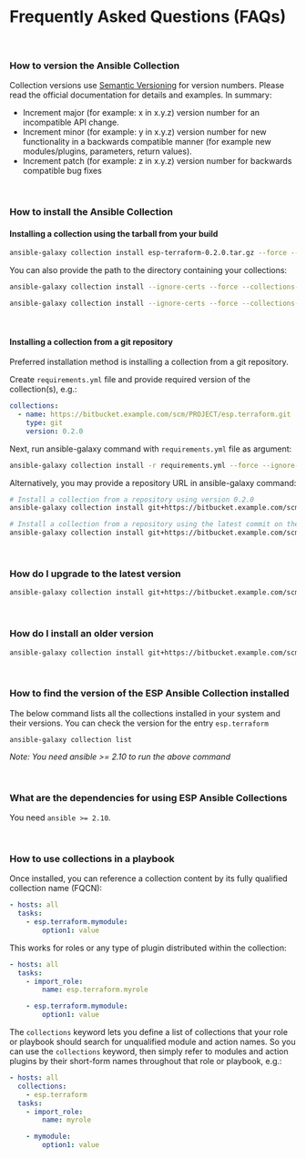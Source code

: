 # Frequently Asked Questions (FAQs)

<br>

### How to version the Ansible Collection

Collection versions use [Semantic Versioning](https://semver.org/) for version numbers. Please read the official documentation for details and examples. In summary:

* Increment major (for example: x in x.y.z) version number for an incompatible API change.
* Increment minor (for example: y in x.y.z) version number for new functionality in a backwards compatible manner (for example new modules/plugins, parameters, return values).
* Increment patch (for example: z in x.y.z) version number for backwards compatible bug fixes

<br>

### How to install the Ansible Collection


#### Installing a collection using the tarball from your build

```bash
ansible-galaxy collection install esp-terraform-0.2.0.tar.gz --force --ignore-certs
```

You can also provide the path to the directory containing your collections:

```bash
ansible-galaxy collection install --ignore-certs --force --collections-path ./ansible_project/collections/ esp-terraform-0.2.0.tar.gz
```

```bash
ansible-galaxy collection install --ignore-certs --force --collections-path /var/lib/awx/custom_venv/python3-ansible2.10/lib/python3.6/site-packages/ esp-terraform-0.2.0.tar.gz
```

<br>

#### Installing a collection from a git repository

Preferred installation method is installing a collection from a git repository.

Create `requirements.yml` file and provide required version of the collection(s), e.g.:

```yaml
collections:
  - name: https://bitbucket.example.com/scm/PROJECT/esp.terraform.git
    type: git
    version: 0.2.0   
```

Next, run ansible-galaxy command with `requirements.yml` file as argument:

```bash
ansible-galaxy collection install -r requirements.yml --force --ignore-certs
```

Alternatively, you may provide a repository URL in ansible-galaxy command:

```bash
# Install a collection from a repository using version 0.2.0
ansible-galaxy collection install git+https://bitbucket.example.com/scm/PROJECT/esp.terraform.git,0.2.0 --force --ignore-certs

# Install a collection from a repository using the latest commit on the branch 'master'
ansible-galaxy collection install git+https://bitbucket.example.com/scm/PROJECT/esp.terraform.git --force --ignore-certs
```

<br>

### How do I upgrade to the latest version

```bash
ansible-galaxy collection install git+https://bitbucket.example.com/scm/PROJECT/esp.terraform.git --force
```

<br>

### How do I install an older version

```bash
ansible-galaxy collection install git+https://bitbucket.example.com/scm/PROJECT/esp.terraform.git,0.1.0 --force
```

<br>

### How to find the version of the ESP Ansible Collection installed

The below command lists all the collections installed in your system and their versions. You can check the version for the entry `esp.terraform`

```
ansible-galaxy collection list
```

*Note: You need ansible >= 2.10 to run the above command*

<br>

### What are the dependencies for using ESP Ansible Collections

You need `ansible >= 2.10`.

<br>

### How to use collections in a playbook

Once installed, you can reference a collection content by its fully qualified collection name (FQCN):

```yaml
- hosts: all
  tasks:
    - esp.terraform.mymodule:
        option1: value        
```

This works for roles or any type of plugin distributed within the collection:

```yaml
- hosts: all
  tasks:
    - import_role:
        name: esp.terraform.myrole

    - esp.terraform.mymodule:
        option1: value       
```

The `collections` keyword lets you define a list of collections that your role or playbook should search for unqualified module and action names. So you can use the `collections` keyword, then simply refer to modules and action plugins by their short-form names throughout that role or playbook, e.g.:

```yaml
- hosts: all
  collections:
    - esp.terraform
  tasks:
    - import_role:
        name: myrole

    - mymodule:
        option1: value       
```

